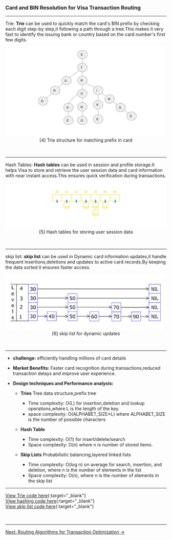 ### **Card and BIN Resolution for Visa Transaction Routing**


---

Trie: **Trie** can be used to quickly match the card's BIN prefix by checking each digit step-by step,it following a path through a tree.This makes it very fast to identify the issuing bank or country based on the card number's first few digits.

<p align="center">
  <img src="https://github.com/Daneshwari07/vica.github.io/blob/main/images/trie.gif?raw=true" alt="Trie data structure" width="500">
  <br>
[4] Trie structure for matching prefix in card
  <br>
</p><br>

---

Hash Tables: **Hash tables** can be used in session and profile storage.It helps Visa to store and retrieve the user session data and card information with near instant access.This ensures quick verification during transactions.

<p align="center">
  <img src="https://github.com/Daneshwari07/vica.github.io/blob/main/images/HashTable.gif?raw=true" alt="Hash data structure">
  <br>
[5] Hash tables for storing user session data
  <br>
</p><br>

---

skip list: **skip list** can be used in Dynamic card information updates,it handle frequent insertions,deletions and updates to active card records.By keeping the data sorted it ensures faster access.

<p align="center">
  <img src="https://github.com/Daneshwari07/vica.github.io/blob/main/images/skipList.gif?raw=true" alt="skip list data structure" width="500">
  <br>
[6] skip list for dynamic updates
  <br>
</p><br>

---

- **challenge:** efficiently handling millions of card details

- **Market Benefits:** Faster card recognition during transactions,reduced transaction delays and improve user experience.

- **Design techniques and Performance analysis:**
     - **Tries** Tree data structure,prefix tree
          - Time complexity: O(L) for insertion,deletion and lookup operations,where L is the length of the key.
          - space complexity: O(ALPHABET_SIZE*L) where ALPHABET_SIZE is the number of possible characters

     - **Hash Table** 
          - Time complexity: O(1) for insert/delete/search
          - Space complexity: O(n) where n is number of stored items.

    - **Skip Lists** Probabilistic balancing,layered linked lists
         - Time complexity: O(log n) on average for search, insertion, and deletion, where n is the number of elements in the list
         - Space complexity: O(n), where n is the number of elements in the skip list

---

[View Trie code here](https://github.com/Daneshwari07/vica.github.io/blob/main/codes/trie.cpp){:target="_blank"}<br>
[View hashing code here](https://github.com/Daneshwari07/vica.github.io/blob/main/codes/hash.cpp){:target="_blank"}<br>
[View skip list code here](https://github.com/Daneshwari07/vica.github.io/blob/main/codes/skipList.cpp){:target="_blank"}<br><br><br>

---
[Next: Routing Algorithms for Transaction Optimization →](./2.md)

